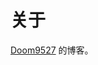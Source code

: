 # 关于
[Doom9527](https://github.com/Doom9527) 的博客。

[//]: # (::github{repo="saicaca/fuwari"})

[//]: # ()
[//]: # (> ### Sources of images used in this site)

[//]: # (> - [Unsplash]&#40;https://unsplash.com/&#41;)

[//]: # (> - [星と少女]&#40;https://www.pixiv.net/artworks/108916539&#41; by [Stella]&#40;https://www.pixiv.net/users/93273965&#41;)

[//]: # (> - [Rabbit - v1.4 Showcase]&#40;https://civitai.com/posts/586908&#41; by [Rabbit_YourMajesty]&#40;https://civitai.com/user/Rabbit_YourMajesty&#41;)
